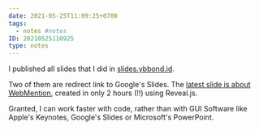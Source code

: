 ```yaml
---
date: 2021-05-25T11:09:25+0700
tags:
  - notes #notes
ID: 20210525110925
type: notes
---
```


I published all slides that I did in [slides.ybbond.id](https://slides.ybbond.id "Link to my site, containing all my slides").

Two of them are redirect link to Google's Slides. The [latest slide is about WebMention](https://slides.ybbond.id/webmentions/ "Link to my presentation slides about WebMention"), created in only 2 hours (!!) using Reveal.js.

Granted, I can work faster with code, rather than with GUI Software like Apple's Keynotes, Google's Slides or Microsoft's PowerPoint.